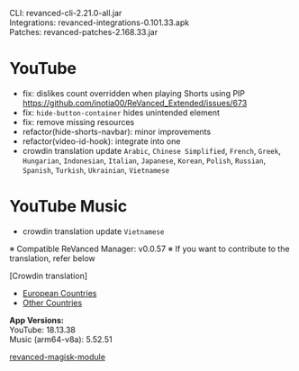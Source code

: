 CLI: revanced-cli-2.21.0-all.jar  
Integrations: revanced-integrations-0.101.33.apk  
Patches: revanced-patches-2.168.33.jar  

YouTube
==
- fix: dislikes count overridden when playing Shorts using PIP https://github.com/inotia00/ReVanced_Extended/issues/673
- fix: `hide-button-container` hides unintended element
- fix: remove missing resources
- refactor(hide-shorts-navbar): minor improvements
- refactor(video-id-hook): integrate into one
- crowdin translation update
`Arabic`, `Chinese Simplified`, `French`, `Greek`, `Hungarian`, `Indonesian`, `Italian`, `Japanese`, `Korean`, `Polish`, `Russian`, `Spanish`, `Turkish`, `Ukrainian`, `Vietnamese`


YouTube Music
==
- crowdin translation update
`Vietnamese`


※ Compatible ReVanced Manager: v0.0.57
※ If you want to contribute to the translation, refer below

[Crowdin translation]
- [European Countries](https://crowdin.com/project/revancedextendedeu)
- [Other Countries](https://crowdin.com/project/revancedextended)
  
**App Versions:**  
YouTube: 18.13.38  
Music (arm64-v8a): 5.52.51  

[revanced-magisk-module](https://github.com/j-hc/revanced-magisk-module)  
